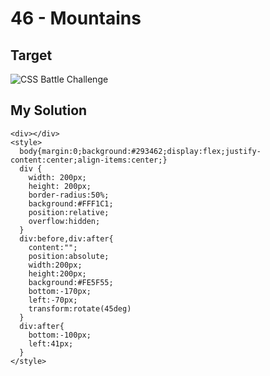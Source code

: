 # 46 - Mountains

## Target

![CSS Battle Challenge](https://cssbattle.dev/targets/46.png)

## My Solution

```
<div></div>
<style>
  body{margin:0;background:#293462;display:flex;justify-content:center;align-items:center;}
  div {
    width: 200px;
    height: 200px;
    border-radius:50%;
	background:#FFF1C1;
    position:relative;
    overflow:hidden;
  }
  div:before,div:after{
    content:"";
    position:absolute;
    width:200px;
    height:200px;
    background:#FE5F55;
    bottom:-170px;
    left:-70px;
    transform:rotate(45deg)
  }
  div:after{
    bottom:-100px;
    left:41px;
  }
</style>
```
